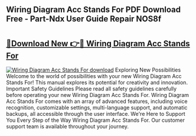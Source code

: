 ## Wiring Diagram Acc Stands For PDF Download Free - Part-Ndx User Guide Repair NOS8f

# <h2><a href="http://dfkpm03.blite.top/?on=Wiring+Diagram+Acc+Stands+For">🔗Download New 👉🔴 Wiring Diagram Acc Stands For</a></h2>

[![Wiring Diagram Acc Stands For download](https://i.imgur.com/lujVjoI.png)](http://dfkpm03.blite.top/?on=Wiring+Diagram+Acc+Stands+For)
Exploring New Possibilities Welcome to the world of possibilities with your new Wiring Diagram Acc Stands For! This manual explores its potential for creativity and innovation. Important Safety Guidelines Please read all safety guidelines carefully before operating your new Wiring Diagram Acc Stands For. Wiring Diagram Acc Stands For comes with an array of advanced features, including voice recognition, customizable settings, multi-language support, and automatic backups, all accessible through the user interface. We're Here to Support You Every Step of the Way Wiring Diagram Acc Stands For. Our customer support team is available throughout your journey.
